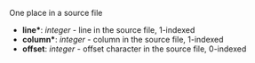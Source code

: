 One place in a source file

- __line*__: _integer_ - line in the source file, 1-indexed 
- __column*__: _integer_ - column in the source file, 1-indexed 
- __offset__: _integer_ - offset character in the source file, 0-indexed 
